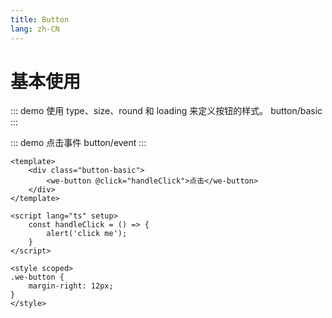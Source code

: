 ```yaml
---
title: Button
lang: zh-CN
---
```


# 基本使用

::: demo 使用 type、size、round 和 loading 来定义按钮的样式。
button/basic
:::

::: demo 点击事件
button/event
:::

```vue
<template>
    <div class="button-basic">
        <we-button @click="handleClick">点击</we-button>
    </div>
</template>

<script lang="ts" setup>
    const handleClick = () => {
        alert('click me');
    }
</script>

<style scoped>
.we-button {
    margin-right: 12px;
}
</style>
```

